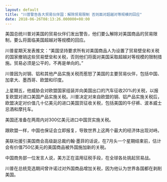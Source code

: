 ```yaml
---
layout: default
title: "川普警告各大贸易伙伴国：解除贸易限制 否则面对超越对等规模的回应"
date: 2018-06-26T08:13:26.000000+08:00
---
```


美国总统川普对美国的贸易伙伴们发出警告，他们要么解除对美国商品的贸易限制，要么将面临美国超越对等规模的回应。

川普星期天发表推文：“美国坚持要求所有对美国商品人为设置了贸易壁垒和关税的国家撤销这些贸易壁垒和关税，否则他们将面对美国采取超越对等规模的限制措施。贸易必须是公平的，不再是单向的。”

川普因为对钢、铝和其他产品实施关税而惹怒了美国的主要贸易伙伴，包括中国、加拿大、墨西哥、欧盟和印度。

上星期五，他威胁会对欧盟国家组装并向美国出口的汽车征收20%的关税，以报复欧盟对进口美国产品实施关税。川普决定对来自欧盟的钢、铝产品实施关税后，欧盟决定对价值几十亿美元的进口美国货征收关税，包括美国的牛仔裤、波本威士忌酒和摩托车。

美国还准备在两周内对300亿美元进口中国货实施关税。

跟欧盟一样，中国也保证会立即报复，导致世界上这两个最大的经济体出现对峙。

美联社援引美国商会高级副总裁约翰·墨菲的话说，在7月头一个星期结束前，估计会有价值750亿美元的美国商品被外国施加新的关税。

中国商务部一位发言人说，美方正在滥用征税手段，在全球各处挑起贸易战。

川普在总统竞选期间曾许诺过对外国商品增加关税，因为他认为世界各国都在剥削美国。


